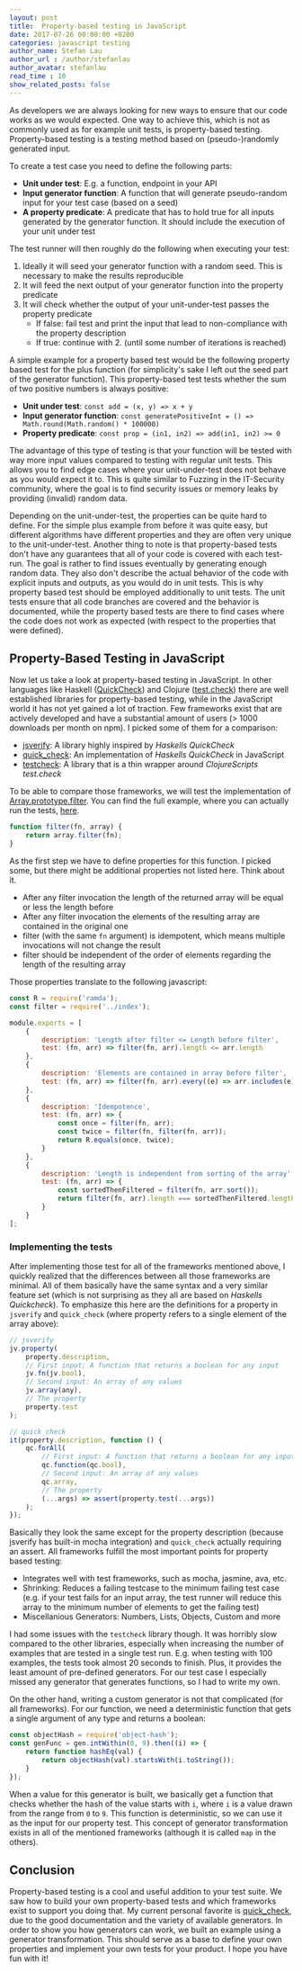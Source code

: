 ```yaml
---
layout: post
title:  Property-based testing in JavaScript
date: 2017-07-26 00:00:00 +0200
categories: javascript testing
author_name: Stefan Lau
author_url : /author/stefanlau
author_avatar: stefanlau
read_time : 10
show_related_posts: false
---
```


As developers we are always looking for new ways to ensure that our code works as we would expected. One way to
achieve this, which is not as commonly used as for example unit tests, is property-based testing. Property-based testing
is a testing method based on (pseudo-)randomly generated input.

To create a test case you need to define the following parts:

- **Unit under test**: E.g. a function, endpoint in your API
- **Input generator function**: A function that will generate pseudo-random input for your test case (based on a seed)
- **A property predicate**: A predicate that has to hold true for all inputs generated by the generator function.
  It should include the execution of your unit under test

The test runner will then roughly do the following when executing your test:

1. Ideally it will seed your generator function with a random seed. This is necessary to make the results reproducible
1. It will feed the next output of your generator function into the property predicate
1. It will check whether the output of your unit-under-test passes the property predicate
   - If false: fail test and print the input that lead to non-compliance with the property description
   - If true: continue with 2. (until some number of iterations is reached)

A simple example for a property based test would be the following property based test for the plus function (for
simplicity's sake I left out the seed part of the generator function). This property-based test tests whether the
sum of two positive numbers is always positive:

- **Unit under test**: `const add = (x, y) => x + y`
- **Input generator function**: `const generatePositiveInt = () => Math.round(Math.random() * 100000)`
- **Property predicate**: `const prop = (in1, in2) => add(in1, in2) >= 0`

The advantage of this type of testing is that your function will be tested with way more input values compared to testing
with regular unit tests. This allows you to find edge cases where your unit-under-test does not behave as you would expect
it to. This is quite similar to Fuzzing in the IT-Security community, where the goal is to find security issues or memory
leaks by providing (invalid) random data.

Depending on the unit-under-test, the properties can be quite hard to define. For the simple plus example from before
it was quite easy, but different algorithms have different properties and they are often very unique to the
unit-under-test. Another thing to note is that property-based tests don't have any guarantees that all of your code 
is covered with each test-run. The goal is rather to find issues eventually by generating enough random data. They also
don't describe the actual behavior of the code with explicit inputs and outputs, as you would do in unit tests. This is
why property based test should be employed additionally to unit tests. The unit tests ensure that all code branches
are covered and the behavior is documented, while the property based tests are there to find cases where the code
does not work as expected (with respect to the properties that were defined).

## Property-Based Testing in JavaScript

Now let us take a look at property-based testing in JavaScript.  In other languages like Haskell
([QuickCheck][quickcheck]) and  Clojure ([test.check][test.check]) there are well established libraries for
property-based testing, while in the JavaScript world it has not yet gained a lot of traction. Few frameworks exist
that are actively developed and have a substantial amount of users (> 1000 downloads per month on npm). I picked some
of them for a comparison:

- [jsverify][jsverify]: A library highly inspired by *Haskells QuickCheck*
- [quick_check][quick_check.js]: An implementation of *Haskells QuickCheck* in JavaScript
- [testcheck][testcheck-js]: A library that is a thin wrapper around *ClojureScripts test.check*

To be able to compare those frameworks, we will test the implementation of
[Array.prototype.filter][filter].
You can find the full example, where you can actually run the tests, [here][examples].

```javascript
function filter(fn, array) {
    return array.filter(fn);
}
```

As the first step we have to define properties for this function. I picked some, but there might be additional
properties not listed here. Think about it.

- After any filter invocation the length of the returned array will be equal or less the length before
- After any filter invocation the elements of the resulting array are contained in the original one
- filter (with the same `fn` argument) is idempotent, which means multiple invocations will not change the result
- filter should be independent of the order of elements regarding the length of the resulting array

Those properties translate to the following javascript:

```javascript
const R = require('ramda');
const filter = require('../index');

module.exports = [
    {
        description: 'Length after filter <= Length before filter',
        test: (fn, arr) => filter(fn, arr).length <= arr.length
    },
    {
        description: 'Elements are contained in array before filter',
        test: (fn, arr) => filter(fn, arr).every((e) => arr.includes(e))
    },
    {
        description: 'Idempotence',
        test: (fn, arr) => {
            const once = filter(fn, arr);
            const twice = filter(fn, filter(fn, arr));
            return R.equals(once, twice);
        }
    },
    {
        description: 'Length is independent from sorting of the array',
        test: (fn, arr) => {
            const sortedThenFiltered = filter(fn, arr.sort());
            return filter(fn, arr).length === sortedThenFiltered.length;
        }
    }
];
```

### Implementing the tests

After implementing those test for all of the frameworks mentioned above, I quickly realized that the differences
between all those frameworks are minimal. All of them basically have the same syntax and a very similar feature set
(which is not surprising as they all are based on *Haskells Quickcheck*). To emphasize this here are the definitions
for a property in `jsverify` and `quick_check` (where property refers to a single element of the array above):

```javascript
// jsverify
jv.property(
    property.description,
    // First input: A function that returns a boolean for any input
    jv.fn(jv.bool),
    // Second input: An array of any values
    jv.array(any),
    // The property
    property.test
);

// quick_check
it(property.description, function () {
    qc.forAll(
        // First input: A function that returns a boolean for any input
        qc.function(qc.bool),
        // Second input: An array of any values
        qc.array,
        // The property
        (...args) => assert(property.test(...args))
    );
});
```

Basically they look the same except for the property description (because jsverify has built-in mocha integration) and
`quick_check` actually requiring an assert. All frameworks fulfill the most important points for property based testing:

- Integrates well with test frameworks, such as mocha, jasmine, ava, etc.
- Shrinking: Reduces a failing testcase to the minimum failing test case (e.g. if your test fails for an input array,
  the test runner will reduce this array to the minimum number of elements to get the failing test)
- Miscellanious Generators: Numbers, Lists, Objects, Custom and more

I had some issues with the `testcheck` library though. It was horribly slow compared to the other libraries, especially when
increasing the number of examples that are tested in a single test run. E.g. when testing with 100 examples, the tests
took almost 20 seconds to finish. Plus, it provides the least amount of pre-defined generators. For our test case I
especially missed any generator that generates functions, so I had to write my own.

On the other hand, writing a custom generator is not that complicated (for all frameworks). For our function, we need a
deterministic function that gets a single argument of any type and returns a boolean:

```javascript
const objectHash = require('object-hash');
const genFunc = gen.intWithin(0, 9).then((i) => {
    return function hashEq(val) {
        return objectHash(val).startsWith(i.toString());
    }
});
```

When a value for this generator is built, we basically get a function that checks whether the hash of the value starts
with `i`, where `i` is a value drawn from the range from `0` to `9`. This function is deterministic, so we can use it
as the input for our property test. This concept of generator transformation exists in all of the mentioned frameworks
(although it is called `map` in the others).

## Conclusion

Property-based testing is a cool and useful addition to your test suite. We saw how to build your own property-based
tests and which frameworks exist to support you doing that. My current personal favorite is [quick_check][quick_check.js],
due to the good documentation and the variety of available generators. In order to show you how generators can work, we
built an example using a generator transformation. This should serve as a base to define your own properties and implement
your own tests for your product. I hope you have fun with it!

[examples]: https://github.com/holidaycheck/property-based-testing-in-js-examples
[quickcheck]: https://hackage.haskell.org/package/QuickCheck
[test.check]: https://github.com/clojure/test.check
[jsverify]: https://github.com/clojure/test.check
[quick_check.js]: https://github.com/clojure/test.check
[testcheck-js]: https://github.com/clojure/test.check
[filter]: https://developer.mozilla.org/en-US/docs/Web/JavaScript/Reference/Global_Objects/Array/filter